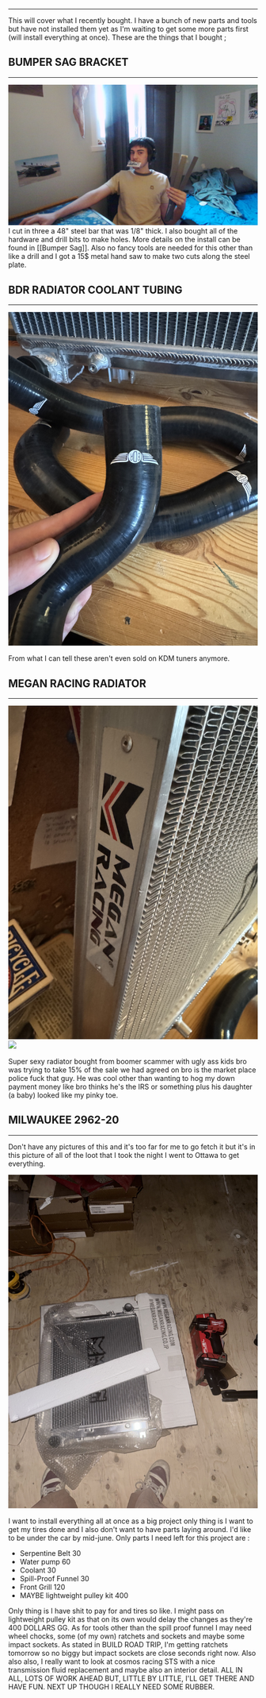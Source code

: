 
---

This will cover what I recently bought. I have a bunch of new parts and tools but have not installed them yet as I'm waiting to get some more parts first (will install everything at once). These are the things that I bought ;

## BUMPER SAG BRACKET
---

![](/IMAGES/WIN_20250416_17_16_59_Pro.jpg)
I cut in three a 48" steel bar that was 1/8" thick. I also bought all of the hardware and drill bits to make holes. More details on the install can be found in [[Bumper Sag]]. Also no fancy tools are needed for this other than like a drill and I got a 15$ metal hand saw to make two cuts along the steel plate.

## BDR RADIATOR COOLANT TUBING
---

![](../../IMAGES/IMG_1647.jpeg)

From what I can tell these aren't even sold on KDM tuners anymore.

## MEGAN RACING RADIATOR
---

![](../../IMAGES/IMG_1649.jpeg)
![](../../IMAGES/IMG_1648.jpeg]]![[../../IMAGES/IMG_1646.jpeg)

Super sexy radiator bought from boomer scammer with ugly ass kids bro was trying to take 15% of the sale we had agreed on bro is the market place police fuck that guy. He was cool other than wanting to hog my down payment money like bro thinks he's the IRS or something plus his daughter (a baby) looked like my pinky toe. 


## MILWAUKEE 2962-20
---

Don't have any pictures of this and it's too far for me to go fetch it but it's in this picture of all of the loot that I took the night I went to Ottawa to get everything. 

![](../../IMAGES/IMG_1637.jpeg)


I want to install everything all at once as a big project only thing is I want to get my tires done and I also don't want to have parts laying around. I'd like to be under the car by mid-june. Only parts I need left for this project are :

- Serpentine Belt 30
- Water pump 60
- Coolant 30
- Spill-Proof Funnel 30
- Front Grill 120
- MAYBE lightweight pulley kit 400

Only thing is I have shit to pay for and tires so like. I might pass on lightweight pulley kit as that on its own would delay the changes as they're 400 DOLLARS GG. As for tools other than the spill proof funnel I may need wheel chocks, some (of my own) ratchets and sockets and maybe some impact sockets. As stated in BUILD ROAD TRIP, I'm getting ratchets tomorrow so no biggy but impact sockets are close seconds right now. Also also also, I really want to look at cosmos racing STS with a nice transmission fluid replacement and maybe also an interior detail. ALL IN ALL, LOTS OF WORK AHEAD BUT, LITTLE BY LITTLE, I'LL GET THERE AND HAVE FUN. NEXT UP THOUGH I REALLY NEED SOME RUBBER.
